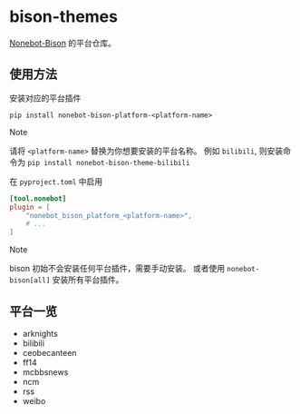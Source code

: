 # bison-themes

[Nonebot-Bison](https://github.com/MountainDash/nonebot-bison) 的平台仓库。

## 使用方法

安装对应的平台插件

```shell
pip install nonebot-bison-platform-<platform-name>
```

> [!NOTE]
> 请将 `<platform-name>` 替换为你想要安装的平台名称。
> 例如 `bilibili`, 则安装命令为 `pip install nonebot-bison-theme-bilibili`

在 `pyproject.toml` 中启用

```toml
[tool.nonebot]
plugin = [
    "nonebot_bison_platform_<platform-name>",
    # ...
]
```

> [!NOTE]
> bison 初始不会安装任何平台插件，需要手动安装。
> 或者使用 `nonebot-bison[all]` 安装所有平台插件。

## 平台一览

- arknights
- bilibili
- ceobecanteen
- ff14
- mcbbsnews
- ncm
- rss
- weibo
